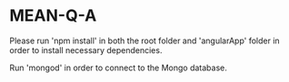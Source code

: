 # MEAN-Q-A

Please run 'npm install' in both the root folder and 'angularApp' folder in order to install necessary dependencies.

Run 'mongod' in order to connect to the Mongo database.

